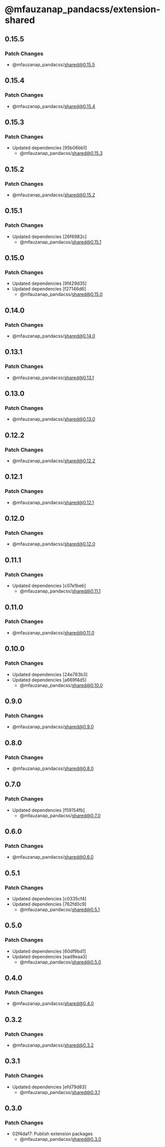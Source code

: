 # @mfauzanap_pandacss/extension-shared

## 0.15.5

### Patch Changes

- @mfauzanap_pandacss/shared@0.15.5

## 0.15.4

### Patch Changes

- @mfauzanap_pandacss/shared@0.15.4

## 0.15.3

### Patch Changes

- Updated dependencies [95b06bb1]
  - @mfauzanap_pandacss/shared@0.15.3

## 0.15.2

### Patch Changes

- @mfauzanap_pandacss/shared@0.15.2

## 0.15.1

### Patch Changes

- Updated dependencies [26f6982c]
  - @mfauzanap_pandacss/shared@0.15.1

## 0.15.0

### Patch Changes

- Updated dependencies [9f429d35]
- Updated dependencies [f27146d6]
  - @mfauzanap_pandacss/shared@0.15.0

## 0.14.0

### Patch Changes

- @mfauzanap_pandacss/shared@0.14.0

## 0.13.1

### Patch Changes

- @mfauzanap_pandacss/shared@0.13.1

## 0.13.0

### Patch Changes

- @mfauzanap_pandacss/shared@0.13.0

## 0.12.2

### Patch Changes

- @mfauzanap_pandacss/shared@0.12.2

## 0.12.1

### Patch Changes

- @mfauzanap_pandacss/shared@0.12.1

## 0.12.0

### Patch Changes

- @mfauzanap_pandacss/shared@0.12.0

## 0.11.1

### Patch Changes

- Updated dependencies [c07e1beb]
  - @mfauzanap_pandacss/shared@0.11.1

## 0.11.0

### Patch Changes

- @mfauzanap_pandacss/shared@0.11.0

## 0.10.0

### Patch Changes

- Updated dependencies [24e783b3]
- Updated dependencies [a669f4d5]
  - @mfauzanap_pandacss/shared@0.10.0

## 0.9.0

### Patch Changes

- @mfauzanap_pandacss/shared@0.9.0

## 0.8.0

### Patch Changes

- @mfauzanap_pandacss/shared@0.8.0

## 0.7.0

### Patch Changes

- Updated dependencies [f59154fb]
  - @mfauzanap_pandacss/shared@0.7.0

## 0.6.0

### Patch Changes

- @mfauzanap_pandacss/shared@0.6.0

## 0.5.1

### Patch Changes

- Updated dependencies [c0335cf4]
- Updated dependencies [762fd0c9]
  - @mfauzanap_pandacss/shared@0.5.1

## 0.5.0

### Patch Changes

- Updated dependencies [60df9bd1]
- Updated dependencies [ead9eaa3]
  - @mfauzanap_pandacss/shared@0.5.0

## 0.4.0

### Patch Changes

- @mfauzanap_pandacss/shared@0.4.0

## 0.3.2

### Patch Changes

- @mfauzanap_pandacss/shared@0.3.2

## 0.3.1

### Patch Changes

- Updated dependencies [efd79d83]
  - @mfauzanap_pandacss/shared@0.3.1

## 0.3.0

### Patch Changes

- 02f4daf7: Publish extension packages
  - @mfauzanap_pandacss/shared@0.3.0
